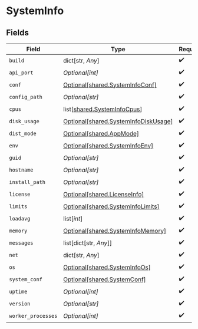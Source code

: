 # SystemInfo


## Fields

| Field                                                                                  | Type                                                                                   | Required                                                                               | Description                                                                            |
| -------------------------------------------------------------------------------------- | -------------------------------------------------------------------------------------- | -------------------------------------------------------------------------------------- | -------------------------------------------------------------------------------------- |
| `build`                                                                                | dict[str, *Any*]                                                                       | :heavy_check_mark:                                                                     | N/A                                                                                    |
| `api_port`                                                                             | *Optional[int]*                                                                        | :heavy_check_mark:                                                                     | N/A                                                                                    |
| `conf`                                                                                 | [Optional[shared.SystemInfoConf]](undefined/models/shared/systeminfoconf.md)           | :heavy_check_mark:                                                                     | N/A                                                                                    |
| `config_path`                                                                          | *Optional[str]*                                                                        | :heavy_check_mark:                                                                     | N/A                                                                                    |
| `cpus`                                                                                 | list[[shared.SystemInfoCpus](undefined/models/shared/systeminfocpus.md)]               | :heavy_check_mark:                                                                     | N/A                                                                                    |
| `disk_usage`                                                                           | [Optional[shared.SystemInfoDiskUsage]](undefined/models/shared/systeminfodiskusage.md) | :heavy_check_mark:                                                                     | N/A                                                                                    |
| `dist_mode`                                                                            | [Optional[shared.AppMode]](undefined/models/shared/appmode.md)                         | :heavy_check_mark:                                                                     | N/A                                                                                    |
| `env`                                                                                  | [Optional[shared.SystemInfoEnv]](undefined/models/shared/systeminfoenv.md)             | :heavy_check_mark:                                                                     | N/A                                                                                    |
| `guid`                                                                                 | *Optional[str]*                                                                        | :heavy_check_mark:                                                                     | N/A                                                                                    |
| `hostname`                                                                             | *Optional[str]*                                                                        | :heavy_check_mark:                                                                     | N/A                                                                                    |
| `install_path`                                                                         | *Optional[str]*                                                                        | :heavy_check_mark:                                                                     | N/A                                                                                    |
| `license`                                                                              | [Optional[shared.LicenseInfo]](undefined/models/shared/licenseinfo.md)                 | :heavy_check_mark:                                                                     | N/A                                                                                    |
| `limits`                                                                               | [Optional[shared.SystemInfoLimits]](undefined/models/shared/systeminfolimits.md)       | :heavy_check_mark:                                                                     | N/A                                                                                    |
| `loadavg`                                                                              | list[*int*]                                                                            | :heavy_check_mark:                                                                     | N/A                                                                                    |
| `memory`                                                                               | [Optional[shared.SystemInfoMemory]](undefined/models/shared/systeminfomemory.md)       | :heavy_check_mark:                                                                     | N/A                                                                                    |
| `messages`                                                                             | list[dict[str, *Any*]]                                                                 | :heavy_check_mark:                                                                     | N/A                                                                                    |
| `net`                                                                                  | dict[str, *Any*]                                                                       | :heavy_check_mark:                                                                     | N/A                                                                                    |
| `os`                                                                                   | [Optional[shared.SystemInfoOs]](undefined/models/shared/systeminfoos.md)               | :heavy_check_mark:                                                                     | N/A                                                                                    |
| `system_conf`                                                                          | [Optional[shared.SystemConf]](undefined/models/shared/systemconf.md)                   | :heavy_check_mark:                                                                     | N/A                                                                                    |
| `uptime`                                                                               | *Optional[int]*                                                                        | :heavy_check_mark:                                                                     | N/A                                                                                    |
| `version`                                                                              | *Optional[str]*                                                                        | :heavy_check_mark:                                                                     | N/A                                                                                    |
| `worker_processes`                                                                     | *Optional[int]*                                                                        | :heavy_check_mark:                                                                     | N/A                                                                                    |